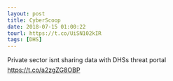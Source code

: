 ```yaml
---
layout: post
title: CyberScoop
date: 2018-07-15 01:00:22
tourl: https://t.co/UiSN102kIR
tags: [DHS]
---
```

Private sector isnt sharing data with DHSs threat portal https://t.co/a2zgZG8OBP